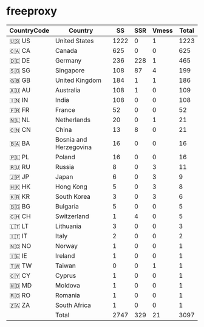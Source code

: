 # freeproxy

|CountryCode|Country|SS|SSR|Vmess|Total|
|  ----  | ----  |  ----  | ----  |  ----  | ----  |
|🇺🇸 US|United States|1222|0|1|1223|
|🇨🇦 CA|Canada|625|0|0|625|
|🇩🇪 DE|Germany|236|228|1|465|
|🇸🇬 SG|Singapore|108|87|4|199|
|🇬🇧 GB|United Kingdom|184|1|1|186|
|🇦🇺 AU|Australia|108|1|0|109|
|🇮🇳 IN|India|108|0|0|108|
|🇫🇷 FR|France|52|0|0|52|
|🇳🇱 NL|Netherlands|20|0|1|21|
|🇨🇳 CN|China|13|8|0|21|
|🇧🇦 BA|Bosnia and Herzegovina|16|0|0|16|
|🇵🇱 PL|Poland|16|0|0|16|
|🇷🇺 RU|Russia|8|0|3|11|
|🇯🇵 JP|Japan|6|0|3|9|
|🇭🇰 HK|Hong Kong|5|0|3|8|
|🇰🇷 KR|South Korea|3|0|3|6|
|🇧🇬 BG|Bulgaria|5|0|0|5|
|🇨🇭 CH|Switzerland|1|4|0|5|
|🇱🇹 LT|Lithuania|3|0|0|3|
|🇮🇹 IT|Italy|2|0|0|2|
|🇳🇴 NO|Norway|1|0|0|1|
|🇮🇪 IE|Ireland|1|0|0|1|
|🇹🇼 TW|Taiwan|0|0|1|1|
|🇨🇾 CY|Cyprus|1|0|0|1|
|🇲🇩 MD|Moldova|1|0|0|1|
|🇷🇴 RO|Romania|1|0|0|1|
|🇿🇦 ZA|South Africa|1|0|0|1|
||Total|2747|329|21|3097|
